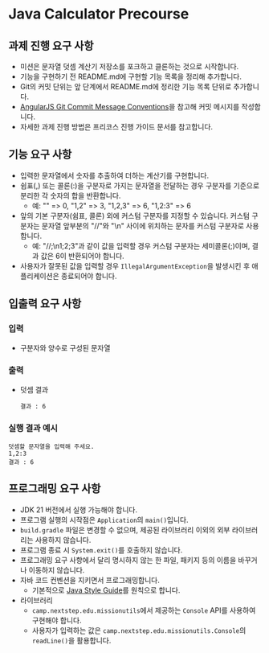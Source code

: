 # Java Calculator Precourse

## 과제 진행 요구 사항

- 미션은 문자열 덧셈 계산기 저장소를 포크하고 클론하는 것으로 시작합니다.
- 기능을 구현하기 전 README.md에 구현할 기능 목록을 정리해 추가합니다.
- Git의 커밋 단위는 앞 단계에서 README.md에 정리한 기능 목록 단위로 추가합니다.
- [AngularJS Git Commit Message Conventions](https://gist.github.com/stephenparish/9941e89d80e2bc58a153)을 참고해 커밋 메시지를 작성합니다.
- 자세한 과제 진행 방법은 프리코스 진행 가이드 문서를 참고합니다.

## 기능 요구 사항

- 입력한 문자열에서 숫자를 추출하여 더하는 계산기를 구현합니다.
- 쉼표(,) 또는 콜론(:)을 구분자로 가지는 문자열을 전달하는 경우 구분자를 기준으로 분리한 각 숫자의 합을 반환합니다.
    - 예: "" => 0, "1,2" => 3, "1,2,3" => 6, "1,2:3" => 6
- 앞의 기본 구분자(쉼표, 콜론) 외에 커스텀 구분자를 지정할 수 있습니다. 커스텀 구분자는 문자열 앞부분의 "//"와 "\n" 사이에 위치하는 문자를 커스텀 구분자로 사용합니다.
    - 예: "//;\n1;2;3"과 같이 값을 입력할 경우 커스텀 구분자는 세미콜론(;)이며, 결과 값은 6이 반환되어야 합니다.
- 사용자가 잘못된 값을 입력할 경우 `IllegalArgumentException`을 발생시킨 후 애플리케이션은 종료되어야 합니다.

## 입출력 요구 사항

### 입력
- 구분자와 양수로 구성된 문자열

### 출력
- 덧셈 결과
  ```
  결과 : 6
  ```

### 실행 결과 예시
```
덧셈할 문자열을 입력해 주세요.
1,2:3
결과 : 6
```

## 프로그래밍 요구 사항

- JDK 21 버전에서 실행 가능해야 합니다.
- 프로그램 실행의 시작점은 `Application`의 `main()`입니다.
- `build.gradle` 파일은 변경할 수 없으며, 제공된 라이브러리 이외의 외부 라이브러리는 사용하지 않습니다.
- 프로그램 종료 시 `System.exit()`를 호출하지 않습니다.
- 프로그래밍 요구 사항에서 달리 명시하지 않는 한 파일, 패키지 등의 이름을 바꾸거나 이동하지 않습니다.
- 자바 코드 컨벤션을 지키면서 프로그래밍합니다.
    - 기본적으로 [Java Style Guide](https://google.github.io/styleguide/javaguide.html)를 원칙으로 합니다.
- 라이브러리
    - `camp.nextstep.edu.missionutils`에서 제공하는 `Console` API를 사용하여 구현해야 합니다.
    - 사용자가 입력하는 값은 `camp.nextstep.edu.missionutils.Console`의 `readLine()`을 활용합니다.